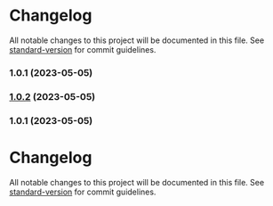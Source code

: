 # Changelog

All notable changes to this project will be documented in this file. See [standard-version](https://github.com/conventional-changelog/standard-version) for commit guidelines.

### 1.0.1 (2023-05-05)

### [1.0.2](https://github.com/yochaubs/dispatcher-configurations/compare/1.0.1...1.0.2) (2023-05-05)

### 1.0.1 (2023-05-05)

# Changelog

All notable changes to this project will be documented in this file. See [standard-version](https://github.com/conventional-changelog/standard-version) for commit guidelines.